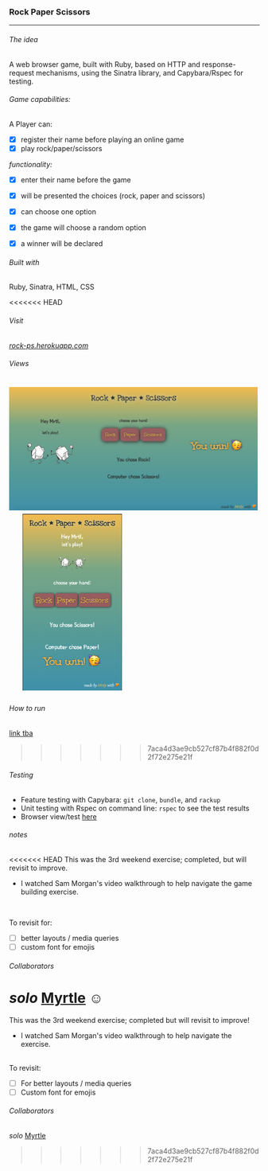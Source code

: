 ### Rock Paper Scissors
<hr>
 
###### The idea
A web browser game, built with Ruby, based on HTTP and response-request mechanisms, using the Sinatra library, and Capybara/Rspec for testing.

###### Game capabilities:

A Player can:
- [x] register their name before playing an online game
- [x] play rock/paper/scissors

_functionality:_
- [x] enter their name before the game
- [x] will be presented the choices (rock, paper and scissors)
- [x] can choose one option
- [x] the game will choose a random option
- [x] a winner will be declared


###### Built with

Ruby, Sinatra, HTML, CSS

<<<<<<< HEAD
###### Visit
_[rock-ps.herokuapp.com](https://rock-ps.herokuapp.com/)_

###### Views
<img src="public/rps.png" width="500"> &nbsp;  &nbsp; <img src="public/rpsmobile.png" width="200">
=======
###### How to run
[link tba](link)
>>>>>>> 7aca4d3ae9cb527cf87b4f882f0d2f72e275e21f

###### Testing
* Feature testing with Capybara: `git clone`, `bundle`, and `rackup`
* Unit testing with Rspec on command line: `rspec` to see the test results
* Browser view/test [here](https://rock-ps.herokuapp.com/)

###### notes
<<<<<<< HEAD
This was the 3rd weekend exercise; completed, but will revisit to improve. 
* I watched Sam Morgan's video walkthrough to help navigate the game building exercise.
<br>

To revisit for:
- [ ] better layouts / media queries
- [ ] custom font for emojis

###### Collaborators
_solo_ [Myrtle](https://github.com/Mrtly) ☺
=======
This was the 3rd weekend exercise; completed but will revisit to improve! 
* I watched Sam Morgan's video walkthrough to help navigate the exercise.
<br>
To revisit:<br>

- [ ] For better layouts / media queries
- [ ] Custom font for emojis

###### Collaborators
_solo_ [Myrtle](https://github.com/Mrtly) 
>>>>>>> 7aca4d3ae9cb527cf87b4f882f0d2f72e275e21f
